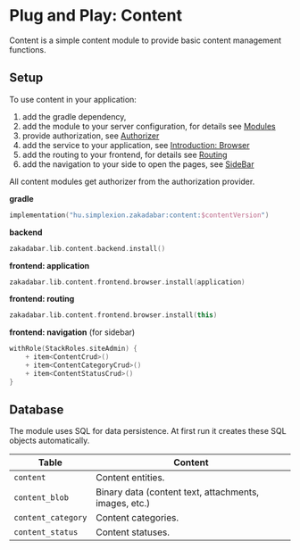 # Plug and Play: Content

Content is a simple content module to provide basic content management functions.

## Setup

To use content in your application:

1. add the gradle dependency,
1. add the module to your server configuration, for details see [Modules](../../backend/Modules.md)
1. provide authorization, see [Authorizer](/doc/guides/backend/Authorizer.md)   
1. add the service to your application, see [Introduction: Browser](../../browser/Introduction.md)   
1. add the routing to your frontend, for details see [Routing](../../browser/structure/Routing.md)
1. add the navigation to your side to open the pages, see [SideBar](../../browser/builtin/SideBar.md)

All content modules get authorizer from the authorization provider.

**gradle**

```kotlin
implementation("hu.simplexion.zakadabar:content:$contentVersion")
```

**backend**

```kotlin
zakadabar.lib.content.backend.install()
```

**frontend: application**

```kotlin
zakadabar.lib.content.frontend.browser.install(application)
```

**frontend: routing**

```kotlin
zakadabar.lib.content.frontend.browser.install(this)
```

**frontend: navigation** (for sidebar)

```kotlin
withRole(StackRoles.siteAdmin) {
    + item<ContentCrud>()
    + item<ContentCategoryCrud>()
    + item<ContentStatusCrud>()
}
```

## Database

The module uses SQL for data persistence. At first run it creates these SQL
objects automatically.

| Table | Content |
| --- | --- |
| `content` | Content entities. |
| `content_blob` | Binary data (content text, attachments, images, etc.)
| `content_category` | Content categories. |
| `content_status` | Content statuses. |